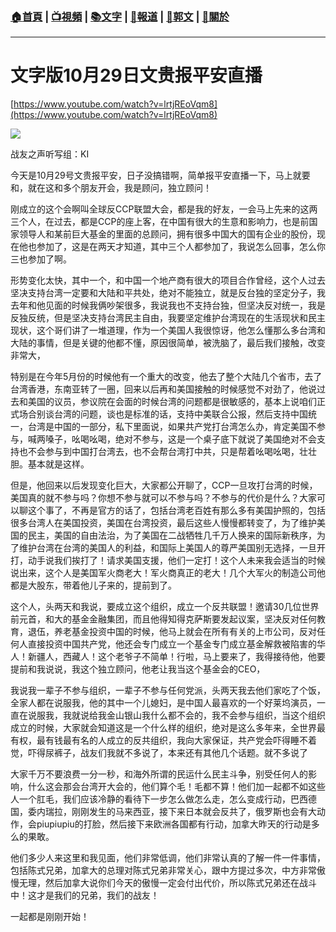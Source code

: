 ###  [:house:首頁](https://github.com/ourhimalayas/home) | [:tv:視頻](https://github.com/ourhimalayas/videos) | [:books:文字](https://github.com/ourhimalayas/txt) | [:newspaper:報道](https://github.com/ourhimalayas/news) | [:eagle:郭文](https://github.com/ourhimalayas/guomedia) | [:pray:關於](https://github.com/ourhimalayas/home/tree/master/about)
---
# 文字版10月29日文贵报平安直播
  

[https://www.youtube.com/watch?v=lrtjREoVqm8](https://www.youtube.com/watch?v=lrtjREoVqm8)
  


  



[![](https://1.bp.blogspot.com/-z6v-yuHIKA4/W9dqxjpxASI/AAAAAAAABF0/ZufQMWHgXUYXKbZ_gcMHTCu4YGOcobZmwCLcBGAs/s400/1029-1.PNG)](https://1.bp.blogspot.com/-z6v-yuHIKA4/W9dqxjpxASI/AAAAAAAABF0/ZufQMWHgXUYXKbZ_gcMHTCu4YGOcobZmwCLcBGAs/s1600/1029-1.PNG)
  
  


  

战友之声听写组：KI


  

今天是10月29号文贵报平安，日子没搞错啊，简单报平安直播一下，马上就要和，就在这和多个朋友开会，我是顾问，独立顾问！
  

刚成立的这个会啊叫全球反CCP联盟大会，都是我的好友，一会马上先来的这两三个人，在过去，都是CCP的座上客，在中国有很大的生意和影响力，也是前国家领导人和某前巨大基金的里面的总顾问，拥有很多中国大的国有企业的股份，现在他也参加了，这是在两天才知道，其中三个人都参加了，我说怎么回事，怎么你三也参加了啊。
  


  

形势变化太快，其中一个，和中国一个地产商有很大的项目合作曾经，这个人过去坚决支持台湾一定要和大陆和平共处，绝对不能独立，就是反台独的坚定分子，我去年和他见面的时候我俩吵架很多，我说我也不支持台独，但坚决反对统一，我是反独反统，但是坚决支持台湾民主自由，我要坚定维护台湾现在的生活现状和民主现状，这个哥们讲了一堆道理，作为一个美国人我很惊讶，他怎么懂那么多台湾和大陆的事情，但是关键的他都不懂，原因很简单，被洗脑了，最后我们接触，改变非常大，
  


  

特别是在今年5月份的时候他有一个重大的改变，他去了整个大陆几个省市，去了台湾香港，东南亚转了一圈，回来以后再和美国接触的时候感觉不对劲了，他说过去和美国的议员，参议院在会面的时候台湾的问题都是很敏感的，基本上说咱们正式场合别谈台湾的问题，谈也是标准的话，支持中美联合公报，然后支持中国统一，台湾是中国的一部分，私下里面说，如果共产党打台湾怎么办，肯定美国不参与，喊两嗓子，吆喝吆喝，绝对不参与，这是一个桌子底下就说了美国绝对不会支持也不会参与到中国打台湾去，也不会帮台湾打中共，只是帮着吆喝吆喝，壮壮胆。基本就是这样。
  


  

但是，他回来以后发现变化巨大，大家都公开聊了，CCP一旦攻打台湾的时候，美国真的就不参与吗？你想不参与就可以不参与吗？不参与的代价是什么？大家可以聊这个事了，不再是官方的话了，包括台湾老百姓有那么多有美国护照的，包括很多台湾人在美国投资，美国在台湾投资，最后这些人慢慢都转变了，为了维护美国的民主，美国的自由法治，为了美国在二战牺牲几千万人换来的国际新秩序，为了维护台湾在台湾的美国人的利益，和国际上美国人的尊严美国别无选择，一旦开打，动手说我们挨打了！请求美国支援，他们一定打！这个人未来我会适当的时候说出来，这个人是美国军火商老大！军火商真正的老大！几个大军火的制造公司他都是大股东，带着他儿子来的，提前到了。
  


  

这个人，头两天和我说，要成立这个组织，成立一个反共联盟！邀请30几位世界前元首，和大的基金金融集团，而且他得知得克萨斯要发起议案，坚决反对任何教育，退伍，养老基金投资中国的时候，他马上就会在所有有关的上市公司，反对任何人直接投资中国共产党，他还会专门成立一个基金专门成立基金解救被陷害的华人！新疆人，西藏人！这个老爷子不简单！行啦，马上要来了，我得接待他，他要提前和我说说，我这个独立顾问，他老让我当这个基金会的CEO，
  


  

我说我一辈子不参与组织，一辈子不参与任何党派，头两天我去他们家吃了个饭，全家人都在说服我，他的其中一个儿媳妇，是中国人最喜欢的一个好莱坞演员，一直在说服我，我就说给我金山银山我什么都不会的，我不会参与组织，当这个组织成立的时候，大家就会知道这是一个什么样的组织，绝对是这么多年来，全世界最有权，最有钱最有名的人成立的反共组织，我向大家保证，共产党会吓得睡不着觉，吓得尿裤子，战友们我就不多说了，本来还有其他几个话题。就不多说了
  


  

大家千万不要浪费一分一秒，和海外所谓的民运什么民主斗争，别受任何人的影响，什么这会那会台湾开大会的，他们算个毛！毛都不算！他们加一起都不如这些人一个肛毛，我们应该冷静的看待下一步怎么做怎么走，怎么变成行动，巴西德国，委内瑞拉，刚刚发生的马来西亚，接下来日本就会反共了，俄罗斯也会有大动作，会piupiupiu的打脸，然后接下来欧洲各国都有行动，加拿大昨天的行动是多么的果敢。
  


  

他们多少人来这里和我见面，他们非常低调，他们非常认真的了解一件一件事情，包括陈式兄弟，加拿大的总理对陈式兄弟非常关心，跟中方提过多次，中方非常傲慢无理，然后加拿大说你们今天的傲慢一定会付出代价，所以陈式兄弟还在战斗中！这才是我们的兄弟，我们的战友！
  

一起都是刚刚开始！
  


<u></u><sub></sub><sup></sup><strike></strike>